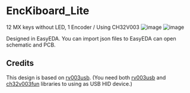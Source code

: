 # EncKiboard_Lite
12 MX keys without LED, 1 Encoder / Using CH32V003
![image](https://github.com/chaealarm/EncKiboard_Lite/assets/12396749/3fa039b5-0cde-4c33-a9d7-99ca46ebee3f)
![image](https://github.com/chaealarm/EncKiboard_Lite/assets/12396749/3f888ec2-e4f5-44ac-92ed-74bf4ea7146d)

Designed in EasyEDA. 
You can import json files to EasyEDA can open schematic and PCB.

## Credits

This design is based on [rv003usb](https://github.com/cnlohr/rv003usb).
(You need both [rv003usb](https://github.com/cnlohr/rv003usb) and [ch32v003fun](https://github.com/cnlohr/ch32v003fun) libraries to using as USB HID device.)
